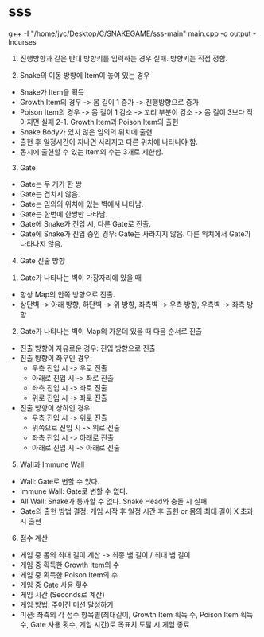 # sss
g++ -I "/home/jyc/Desktop/C/SNAKEGAME/sss-main" main.cpp -o output -lncurses

1. 진행방향과 같은 반대 방향키를 입력하는 경우 실패. 방향키는 직접 정함.

2. Snake의 이동 방향에 Item이 놓여 있는 경우
- Snake가 Item을 획득
- Growth Item의 경우 -> 몸 길이 1 증가 -> 진행방향으로 증가
- Poison Item의 경우 -> 몸 길이 1 감소 -> 꼬리 부분이 감소 -> 몸 길이 3보다 작아지면 실패
2-1. Growth Item과 Poison Item의 출현
- Snake Body가 있지 않은 임의의 위치에 출현
- 출현 후 일정시간이 지나면 사라지고 다른 위치에 나타나야 함.
- 동시에 출현할 수 있는 Item의 수는 3개로 제한함.

3. Gate
- Gate는 두 개가 한 쌍
- Gate는 겹치지 않음.
- Gate는 임의의 위치에 있는 벽에서 나타남.
- Gate는 한번에 한쌍만 나타남.
- Gate에 Snake가 진입 시, 다른 Gate로 진출.
- Gate에 Snake가 진입 중인 경우: Gate는 사라지지 않음. 다른 위치에서 Gate가 나타나지 않음.

4. Gate 진출 방향
1) Gate가 나타나는 벽이 가장자리에 있을 때
- 항상 Map의 안쪽 방향으로 진출.
- 상단벽 -> 아래 방향, 하단벽 -> 위 방향, 좌측벽 -> 우측 방향, 우측벽 -> 좌측 방향
2) Gate가 나타나는 벽이 Map의 가운데 있을 때 다음 순서로 진출
- 진출 방향이 자유로운 경우: 진입 방향으로 진출
- 진출 방향이 좌우인 경우:
	* 우측 진입 시 -> 우로 진출
	* 아래로 진입 시 -> 좌로 진출
	* 좌측 진입 시 -> 좌로 진출
	* 위로 진입 시 -> 좌로 진출
- 진출 방향이 상하인 경우:
	* 우측 진입 시 -> 위로 진출
	* 위쪽으로 진입 시 -> 위로 진출
	* 좌측 진입 시 -> 아래로 진출
	* 아래로 진입 시 -> 아래로 진출

5. Wall과 Immune Wall
- Wall: Gate로 변할 수 있다.
- Immune Wall: Gate로 변할 수 없다.
- All Wall: Snake가 통과할 수 없다. Snake Head와 충돌 시 실패
- Gate의 출현 방법 결정: 게임 시작 후 일정 시간 후 출현 or 몸의 최대 길이 X 초과 시 출현

6. 점수 계산
- 게임 중 몸의 최대 길이 계산 -> 최종 뱀 길이 / 최대 뱀 길이
- 게임 중 획득한 Growth Item의 수
- 게임 중 획득한 Poison Item의 수
- 게임 중 Gate 사용 횟수
- 게임 시간 (Seconds로 계산)
- 게임 방법: 주어진 미션 달성하기
- 미션: 좌측의 각 점수 항목별(최대길이, Growth Item 획득 수, Poison Item 획득 수, Gate 사용 횟수, 게임 시간)로 목표치 도달 시 게임 종료
